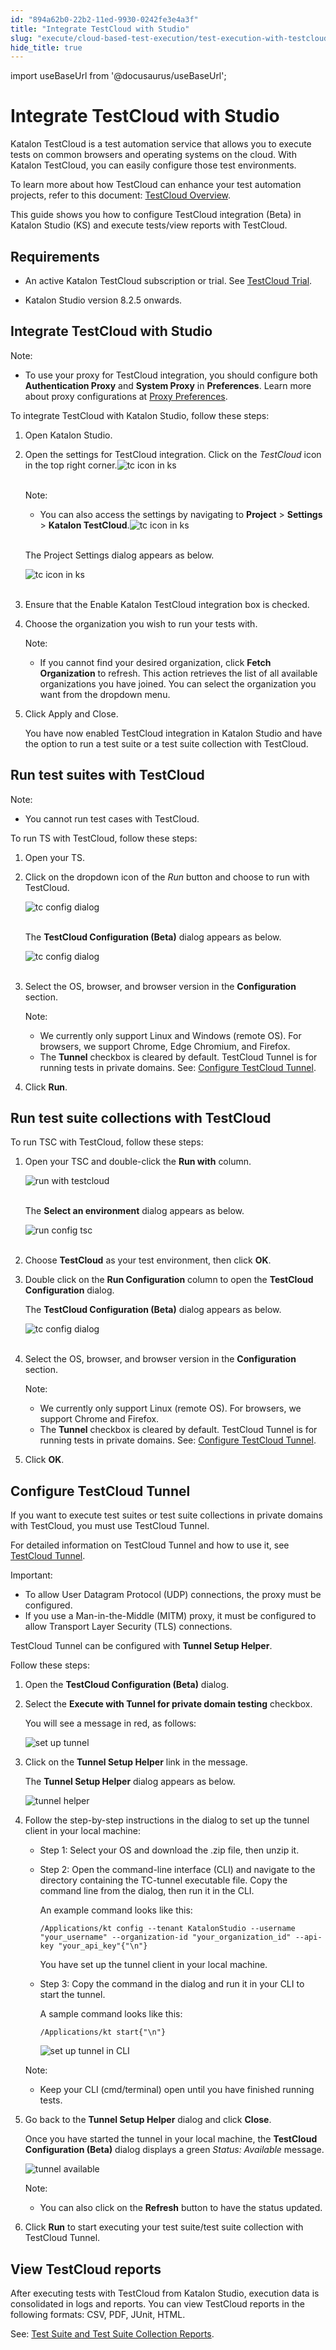 ```yaml
---
id: "894a62b0-22b2-11ed-9930-0242fe3e4a3f"
title: "Integrate TestCloud with Studio"
slug: "execute/cloud-based-test-execution/test-execution-with-testcloud/integrate-testcloud-with-studio"
hide_title: true
---
```

import useBaseUrl from '@docusaurus/useBaseUrl';


# <a id="id" class="anchor_top_offset"/><a id="ariaid-title1" class="anchor_top_offset"/>Integrate TestCloud with Studio

<p xmlns="http://www.w3.org/1999/xhtml" className="p"><span className="ph">Katalon TestCloud</span> is a test automation service that allows you to execute tests on common browsers and operating systems on the cloud. With <span className="ph">Katalon TestCloud</span>, you can easily configure those test environments.</p> 
<p xmlns="http://www.w3.org/1999/xhtml" className="p">To learn more about how TestCloud can enhance your test automation projects, refer to this document: <a className="xref" href="#">TestCloud Overview</a>.</p> 
<p xmlns="http://www.w3.org/1999/xhtml" className="p">This guide shows you how to configure TestCloud integration (Beta) in Katalon Studio (KS) and execute tests/view reports with TestCloud.</p> 

## Requirements

<ul xmlns="http://www.w3.org/1999/xhtml" className="ul"><li className="li"><p className="p">An active Katalon TestCloud subscription or trial. See <a className="xref" href="/administer/katalon-platform-packages/testcloud-feature-comparison#id_2">TestCloud Trial</a>.</p></li><li className="li">Katalon Studio version 8.2.5 onwards.</li></ul> 

## <a id="id_1" class="anchor_top_offset"/>Integrate TestCloud with Studio

<div xmlns="http://www.w3.org/1999/xhtml" className="note note note_note"><span className="note__title">Note:</span> <ul className="ul"><li className="li"><p className="p">To use your proxy for TestCloud integration, you should configure both <strong className="ph b">Authentication Proxy</strong> and <strong className="ph b">System Proxy</strong> in <strong className="ph b">Preferences</strong>. Learn more about proxy configurations at <a className="xref" href="/get-started/set-up-your-workspace/katalon-studio-preferences/configure-proxy-preferences-in-katalon-studio">Proxy Preferences</a>.</p></li></ul></div>
<p xmlns="http://www.w3.org/1999/xhtml" className="p">To integrate TestCloud with Katalon Studio, follow these steps:</p> 
<ol xmlns="http://www.w3.org/1999/xhtml" className="ol"><li className="li">Open Katalon Studio.</li><li className="li"><p className="p">Open the settings for TestCloud integration. Click on the <em className="ph i">TestCloud</em> icon in the top right corner.<img className="image" src={useBaseUrl("https://github.com/katalon-studio/docs-images/raw/master/katalon-testcloud/studio-integration/testcloud-icon.png")} width={300} alt="tc icon in ks" /><br /><br /></p><div className="note note note_note"><span className="note__title">Note:</span> <ul className="ul"><li className="li"><p className="p">You can also access the settings by navigating to <strong className="ph b">Project</strong> &gt; <strong className="ph b">Settings</strong> &gt; <strong className="ph b">Katalon TestCloud</strong>.<img className="image" src={useBaseUrl("https://github.com/katalon-studio/docs-images/raw/master/katalon-testcloud/studio-integration/testcloud-icon.png")} width={300} alt="tc icon in ks" /><br /><br /></p></li></ul></div><p className="p">The <span className="ph uicontrol">Project Settings</span> dialog appears as below.</p><p className="p"><img className="image" src={useBaseUrl("https://github.com/katalon-studio/docs-images/raw/master/katalon-testcloud/studio-integration/testcloud-project-settings.png")} width={700} alt="tc icon in ks" /><br /><br /></p></li><li className="li"><p className="p">Ensure that the <span className="ph uicontrol">Enable Katalon TestCloud integration</span> box is checked.</p></li><li className="li"><p className="p">Choose the organization you wish to run your tests with.</p><div className="note note note_note"><span className="note__title">Note:</span> <ul className="ul"><li className="li"><p className="p">If you cannot find your desired organization, click <strong className="ph b">Fetch Organization</strong> to refresh. This action retrieves the list of all available organizations you have joined. You can select the organization you want from the dropdown menu.</p></li></ul></div></li><li className="li"><p className="p">Click <span className="ph uicontrol">Apply and Close</span>.</p><p className="p">You have now enabled TestCloud integration in Katalon Studio and have the option to run a test suite or a test suite collection with TestCloud.</p></li></ol> 

## <a id="id_2" class="anchor_top_offset"/>Run test suites with TestCloud

<div xmlns="http://www.w3.org/1999/xhtml" className="note note note_note"><span className="note__title">Note:</span> 
  <ul className="ul"><li className="li"><p className="p">You cannot run test cases with TestCloud.</p></li></ul>
</div>
<p xmlns="http://www.w3.org/1999/xhtml" className="p">To run TS with TestCloud, follow these steps:</p> 
<ol xmlns="http://www.w3.org/1999/xhtml" className="ol"><li className="li">     <p className="p">Open your TS.</p>   </li><li className="li">     <p className="p">Click on the dropdown icon of the <em className="ph i">Run</em> button and choose       to run with TestCloud.</p>     <p className="p">       <img className="image" src={useBaseUrl("https://github.com/katalon-studio/docs-images/raw/master/katalon-testcloud/studio-integration/run-with-testcloud.png")} width={250} alt="tc config dialog" /><br /><br />     </p>     <p className="p">The <strong className="ph b">TestCloud Configuration (Beta)</strong> dialog       appears as below.</p>     <p className="p">       <img className="image" src={useBaseUrl("https://github.com/katalon-studio/docs-images/raw/master/katalon-testcloud/studio-integration/tc-config-dialog-run-public.png")} width={500} alt="tc config dialog" /><br /><br />     </p>   </li><li className="li">     <p className="p">Select the OS, browser, and browser version in the       <strong className="ph b">Configuration</strong> section.</p>     <div className="note note note_note"><span className="note__title">Note:</span>        <ul className="ul"><li className="li">We currently only support Linux and Windows (remote OS). For           browsers, we support Chrome, Edge Chromium, and Firefox.</li><li className="li">The <strong className="ph b">Tunnel</strong> checkbox is cleared by default.           TestCloud Tunnel is for running tests in private domains. See: <a className="xref" href="/execute/cloud-based-test-execution/test-execution-with-testcloud/integrate-testcloud-with-studio#id_4">Configure             TestCloud Tunnel</a>.</li></ul>     </div>   </li><li className="li">     <p className="p">Click <strong className="ph b">Run</strong>.</p>   </li></ol> 

## <a id="id_3" class="anchor_top_offset"/>Run test suite collections with TestCloud

<p xmlns="http://www.w3.org/1999/xhtml" className="p">To run TSC with TestCloud, follow these steps:</p> 
<ol xmlns="http://www.w3.org/1999/xhtml" className="ol"><li className="li">     <p className="p">Open your TSC and double-click the <strong className="ph b">Run with</strong> column.</p>     <p className="p"> <img className="image" src={useBaseUrl("https://github.com/katalon-studio/docs-images/raw/master/katalon-testcloud/studio-integration/tsc-execution-info.png")} alt="run with testcloud" /><br /><br />     </p>     <p className="p">The <strong className="ph b">Select an environment</strong> dialog appears as below.</p>     <p className="p"> <img className="image" src={useBaseUrl("https://github.com/katalon-studio/docs-images/raw/master/katalon-testcloud/studio-integration/run-tsc-testcloud-as-environment.png")} width={500} alt="run config tsc" /><br /><br />     </p>   </li><li className="li">     <p className="p">Choose <strong className="ph b">TestCloud</strong> as your test environment, then click <strong className="ph b">OK</strong>.</p>   </li><li className="li">     <p className="p">Double click on the <strong className="ph b">Run Configuration</strong> column to open the <strong className="ph b">TestCloud Configuration</strong> dialog.</p>     <p className="p">The <strong className="ph b">TestCloud Configuration (Beta)</strong> dialog appears as below.</p>     <p className="p"> <img className="image" src={useBaseUrl("https://github.com/katalon-studio/docs-images/raw/master/katalon-testcloud/studio-integration/tsc-run-config-tc-config-dialog.png")} alt="tc config dialog" /><br /><br />     </p>   </li><li className="li">     <p className="p">Select the OS, browser, and browser version in the <strong className="ph b">Configuration</strong> section.</p>     <div className="note note note_note"><span className="note__title">Note:</span>        <ul className="ul"><li className="li">We currently only support Linux (remote OS). For browsers, we support Chrome and Firefox.</li><li className="li">The <strong className="ph b">Tunnel</strong> checkbox is cleared by default. TestCloud Tunnel is for running tests in private domains. See: <a className="xref" href="/execute/cloud-based-test-execution/test-execution-with-testcloud/integrate-testcloud-with-studio#id_4">Configure TestCloud Tunnel</a>.</li></ul>     </div>   </li><li className="li">     <p className="p">Click <strong className="ph b">OK</strong>.</p>   </li></ol> 

## <a id="id_4" class="anchor_top_offset"/>Configure TestCloud Tunnel

<p xmlns="http://www.w3.org/1999/xhtml" className="p">If you want to execute test suites or test suite collections in private domains with TestCloud, you must use TestCloud Tunnel.</p> 
<p xmlns="http://www.w3.org/1999/xhtml" className="p">For detailed information on TestCloud Tunnel and how to use it, see <a className="xref" href="/execute/cloud-based-test-execution/test-execution-with-testcloud/testcloud-tunnel">TestCloud Tunnel</a>.</p> 
<div xmlns="http://www.w3.org/1999/xhtml" className="note important note_important"><span className="note__title">Important:</span> 
  <ul className="ul"><li className="li">To allow User Datagram Protocol (UDP) connections, the proxy must be configured.</li><li className="li">If you use a Man-in-the-Middle (MITM) proxy, it must be configured to allow Transport Layer Security (TLS) connections.</li></ul>
</div>
<p xmlns="http://www.w3.org/1999/xhtml" className="p">TestCloud Tunnel can be configured with <strong className="ph b">Tunnel Setup Helper</strong>.</p> 
<p xmlns="http://www.w3.org/1999/xhtml" className="p">Follow these steps:</p> 
<ol xmlns="http://www.w3.org/1999/xhtml" className="ol"><li className="li">     <p className="p">Open the <strong className="ph b">TestCloud Configuration (Beta)</strong> dialog.</p>   </li><li className="li">     <p className="p">Select the <strong className="ph b">Execute with Tunnel for private domain testing</strong> checkbox.</p>     <p className="p">You will see a message in red, as follows:</p>     <p className="p"><img className="image" width={500} src={useBaseUrl("/895b52a0-22b2-11ed-9930-0242fe3e4a3f.png")} alt="set up tunnel" />     </p>   </li><li className="li">     <p className="p">Click on the <strong className="ph b">Tunnel Setup Helper</strong> link in the message.</p>     <p className="p">The <strong className="ph b">Tunnel Setup Helper</strong> dialog appears as below.</p>     <p className="p"><img className="image" width={500} src={useBaseUrl("/8956e5d0-22b2-11ed-9930-0242fe3e4a3f.png")} alt="tunnel helper" />     </p>   </li><li className="li">     <p className="p">Follow the step-by-step instructions in the dialog to set up the tunnel client in your local machine:</p>     <ul className="ul"><li className="li">         <p className="p">Step 1: Select your OS and download the .zip file, then unzip it.</p>       </li><li className="li">         <p className="p">Step 2: Open the command-line interface (CLI) and navigate to the directory containing the TC-tunnel executable file. Copy the command line from the dialog, then run it in the CLI.</p>         <p className="p">An example command looks like this:</p>         <pre className="pre codeblock"><code>/Applications/kt config --tenant KatalonStudio --username "your_username" --organization-id "your_organization_id" --api-key "your_api_key"{"\n"}</code></pre>         <p className="p">You have set up the tunnel client in your local machine.</p>       </li><li className="li">         <p className="p">Step 3: Copy the command in the dialog and run it in your CLI to start the tunnel.</p>         <p className="p">A sample command looks like this:</p>         <pre className="pre codeblock"><code>/Applications/kt start{"\n"}</code></pre>         <p className="p"><img className="image" width={700} src={useBaseUrl("/89553820-22b2-11ed-9930-0242fe3e4a3f.png")} alt="set up tunnel in CLI" />         </p>       </li></ul>     <div className="note note note_note"><span className="note__title">Note:</span>        <ul className="ul"><li className="li">Keep your CLI (cmd/terminal) open until you have finished running tests.</li></ul>     </div>   </li><li className="li">     <p className="p">Go back to the <strong className="ph b">Tunnel Setup Helper</strong> dialog and click <strong className="ph b">Close</strong>.</p>     <p className="p">Once you have started the tunnel in your local machine, the <strong className="ph b">TestCloud Configuration (Beta)</strong> dialog displays a green <em className="ph i">Status: Available</em> message.</p>     <p className="p"><img className="image" width={500} src={useBaseUrl("/895251f0-22b2-11ed-9930-0242fe3e4a3f.png")} alt="tunnel available" />     </p>     <div className="note note note_note"><span className="note__title">Note:</span>        <ul className="ul"><li className="li">           <p className="p">You can also click on the <strong className="ph b">Refresh</strong> button to have the status updated.</p>         </li></ul>     </div>   </li><li className="li">     <p className="p">Click <strong className="ph b">Run</strong> to start executing your test suite/test suite collection with TestCloud Tunnel.</p>   </li></ol> 

## <a id="id_5" class="anchor_top_offset"/>View TestCloud reports

<p xmlns="http://www.w3.org/1999/xhtml" className="p">After executing tests with TestCloud from Katalon Studio, execution data is consolidated in logs and reports. You can view TestCloud reports in the following formats: CSV, PDF, JUnit, HTML.</p> 
<p xmlns="http://www.w3.org/1999/xhtml" className="p">See: <a className="xref" href="/analyze/reports/view-test-reports/view-test-reports-in-katalon-studio/view-test-suite-and-test-suite-collection-reports-in-katalon-studio">Test Suite and Test Suite Collection Reports</a>.</p> 
